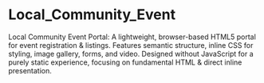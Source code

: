 # Local_Community_Event
Local Community Event Portal: A lightweight, browser-based HTML5 portal for event registration &amp; listings. Features semantic structure, inline CSS for styling, image gallery, forms, and video. Designed without JavaScript for a purely static experience, focusing on fundamental HTML &amp; direct inline presentation.
